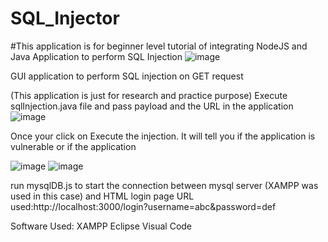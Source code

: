 # SQL_Injector

#This application is for beginner level tutorial of integrating NodeJS and Java Application to perform SQL Injection
![image](https://github.com/Paras-Ahuja/SQL_Injector/assets/49347015/af6d6806-b7df-4778-ad60-f1a6b20c2459)

GUI application to perform SQL injection on GET request

(This application is just for research and practice purpose)
Execute sqlInjection.java file and pass payload and the URL in the application
![image](https://github.com/Paras-Ahuja/SQL_Injector/assets/49347015/e6c55184-b3b0-4bc1-8a0e-0a10527e34ab)

Once your click on Execute the injection. It will tell you if the application is vulnerable or if the application

![image](https://github.com/Paras-Ahuja/SQL_Injector/assets/49347015/7d4aad16-a0bc-49ea-bec2-a2358dbb7504)
![image](https://github.com/Paras-Ahuja/SQL_Injector/assets/49347015/c113f2e7-c23f-47fc-864c-7241aabb3792)

run mysqlDB.js to start the connection between mysql server (XAMPP was used in this case) and  HTML login page
URL used:http://localhost:3000/login?username=abc&password=def

Software Used:
XAMPP
Eclipse
Visual Code
